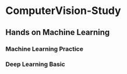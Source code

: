 # ComputerVision-Study
   
## Hands on Machine Learning

### Machine Learning Practice
### Deep Learning Basic
